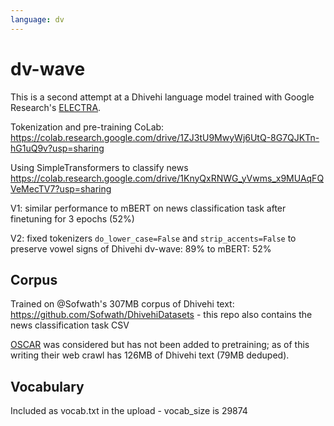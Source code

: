 ```yaml
---
language: dv
---
```


# dv-wave

This is a second attempt at a Dhivehi language model trained with
Google Research's [ELECTRA](https://github.com/google-research/electra).

Tokenization and pre-training CoLab: https://colab.research.google.com/drive/1ZJ3tU9MwyWj6UtQ-8G7QJKTn-hG1uQ9v?usp=sharing

Using SimpleTransformers to classify news https://colab.research.google.com/drive/1KnyQxRNWG_yVwms_x9MUAqFQVeMecTV7?usp=sharing

V1: similar performance to mBERT on news classification task after finetuning for 3 epochs (52%)

V2: fixed tokenizers ```do_lower_case=False``` and ```strip_accents=False``` to preserve vowel signs of Dhivehi
  dv-wave: 89% to mBERT: 52%

## Corpus

Trained on @Sofwath's 307MB corpus of Dhivehi text: https://github.com/Sofwath/DhivehiDatasets - this repo also contains the news classification task CSV

[OSCAR](https://oscar-corpus.com/) was considered but has not been added to pretraining; as of
this writing their web crawl has 126MB of Dhivehi text (79MB deduped).

## Vocabulary

Included as vocab.txt in the upload - vocab_size is 29874
